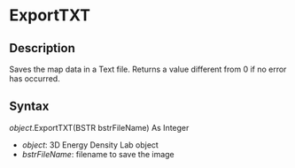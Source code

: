 # ExportTXT

## Description

Saves the map data in a Text file. Returns a value different from 0 if no error has occurred.

## Syntax

*object*.ExportTXT\(BSTR bstrFileName\) As Integer

- *object*: 3D Energy Density Lab object
- *bstrFileName*: filename to save the image